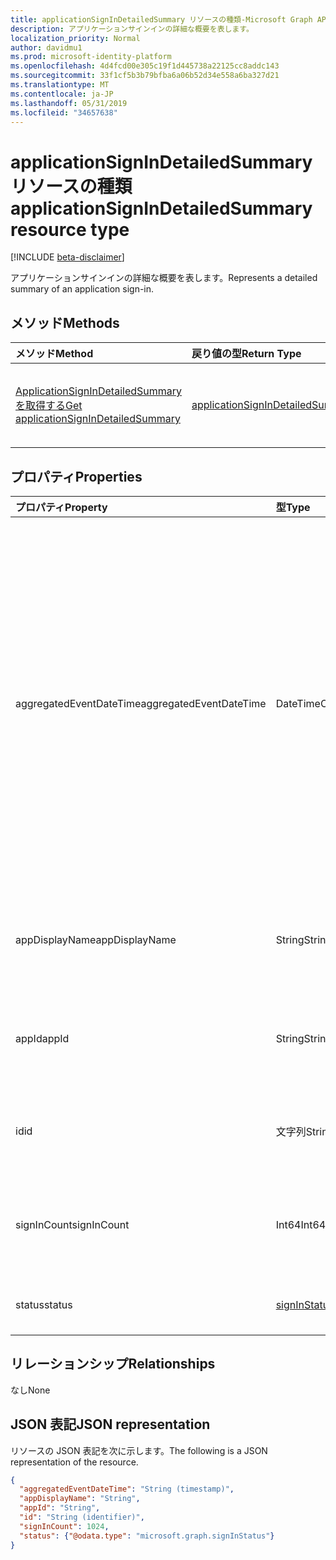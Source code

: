 ```yaml
---
title: applicationSignInDetailedSummary リソースの種類-Microsoft Graph API
description: アプリケーションサインインの詳細な概要を表します。
localization_priority: Normal
author: davidmu1
ms.prod: microsoft-identity-platform
ms.openlocfilehash: 4d4fcd00e305c19f1d445738a22125cc8addc143
ms.sourcegitcommit: 33f1cf5b3b79bfba6a06b52d34e558a6ba327d21
ms.translationtype: MT
ms.contentlocale: ja-JP
ms.lasthandoff: 05/31/2019
ms.locfileid: "34657638"
---
```

# <a name="applicationsignindetailedsummary-resource-type"></a><span data-ttu-id="dfdd6-103">applicationSignInDetailedSummary リソースの種類</span><span class="sxs-lookup"><span data-stu-id="dfdd6-103">applicationSignInDetailedSummary resource type</span></span>

[!INCLUDE [beta-disclaimer](../../includes/beta-disclaimer.md)]

<span data-ttu-id="dfdd6-104">アプリケーションサインインの詳細な概要を表します。</span><span class="sxs-lookup"><span data-stu-id="dfdd6-104">Represents a detailed summary of an application sign-in.</span></span>

## <a name="methods"></a><span data-ttu-id="dfdd6-105">メソッド</span><span class="sxs-lookup"><span data-stu-id="dfdd6-105">Methods</span></span>

| <span data-ttu-id="dfdd6-106">メソッド</span><span class="sxs-lookup"><span data-stu-id="dfdd6-106">Method</span></span>       | <span data-ttu-id="dfdd6-107">戻り値の型</span><span class="sxs-lookup"><span data-stu-id="dfdd6-107">Return Type</span></span> | <span data-ttu-id="dfdd6-108">説明</span><span class="sxs-lookup"><span data-stu-id="dfdd6-108">Description</span></span> |
|:-------------|:------------|:------------|
| [<span data-ttu-id="dfdd6-109">ApplicationSignInDetailedSummary を取得する</span><span class="sxs-lookup"><span data-stu-id="dfdd6-109">Get applicationSignInDetailedSummary</span></span>](../api/applicationsignindetailedsummary-get.md) | [<span data-ttu-id="dfdd6-110">applicationSignInDetailedSummary</span><span class="sxs-lookup"><span data-stu-id="dfdd6-110">applicationSignInDetailedSummary</span></span>](applicationsignindetailedsummary.md) | <span data-ttu-id="dfdd6-111">**ApplicationSignInDetailedSummary**オブジェクトのプロパティとリレーションシップを読み取ります。</span><span class="sxs-lookup"><span data-stu-id="dfdd6-111">Read the properties and relationships of an **applicationSignInDetailedSummary** object.</span></span> |

## <a name="properties"></a><span data-ttu-id="dfdd6-112">プロパティ</span><span class="sxs-lookup"><span data-stu-id="dfdd6-112">Properties</span></span>
| <span data-ttu-id="dfdd6-113">プロパティ</span><span class="sxs-lookup"><span data-stu-id="dfdd6-113">Property</span></span>     | <span data-ttu-id="dfdd6-114">型</span><span class="sxs-lookup"><span data-stu-id="dfdd6-114">Type</span></span>        | <span data-ttu-id="dfdd6-115">説明</span><span class="sxs-lookup"><span data-stu-id="dfdd6-115">Description</span></span> |
|:-------------|:------------|:------------|
|<span data-ttu-id="dfdd6-116">aggregatedEventDateTime</span><span class="sxs-lookup"><span data-stu-id="dfdd6-116">aggregatedEventDateTime</span></span>|<span data-ttu-id="dfdd6-117">DateTimeOffset</span><span class="sxs-lookup"><span data-stu-id="dfdd6-117">DateTimeOffset</span></span>|<span data-ttu-id="dfdd6-118">Timestamp 型は、ISO 8601 形式を使用して日付と時刻の情報を表します。これは常に UTC 時間です。</span><span class="sxs-lookup"><span data-stu-id="dfdd6-118">The Timestamp type represents date and time information using ISO 8601 format and is always in UTC time.</span></span> <span data-ttu-id="dfdd6-119">たとえば、2014 年 1 月 1 日午前 0 時 (UTC) は、次のようになります。`'2014-01-01T00:00:00Z'`</span><span class="sxs-lookup"><span data-stu-id="dfdd6-119">For example, midnight UTC on Jan 1, 2014 would look like this: `'2014-01-01T00:00:00Z'`.</span></span>|
|<span data-ttu-id="dfdd6-120">appDisplayName</span><span class="sxs-lookup"><span data-stu-id="dfdd6-120">appDisplayName</span></span>|<span data-ttu-id="dfdd6-121">String</span><span class="sxs-lookup"><span data-stu-id="dfdd6-121">String</span></span>|<span data-ttu-id="dfdd6-122">ユーザーがサインインしたアプリケーションの名前。</span><span class="sxs-lookup"><span data-stu-id="dfdd6-122">Name of the application that the user signed in to.</span></span>|
|<span data-ttu-id="dfdd6-123">appId</span><span class="sxs-lookup"><span data-stu-id="dfdd6-123">appId</span></span>|<span data-ttu-id="dfdd6-124">String</span><span class="sxs-lookup"><span data-stu-id="dfdd6-124">String</span></span>|<span data-ttu-id="dfdd6-125">ユーザーがサインインしたアプリケーションの ID。</span><span class="sxs-lookup"><span data-stu-id="dfdd6-125">ID of the application that the user signed in to.</span></span>|
|<span data-ttu-id="dfdd6-126">id</span><span class="sxs-lookup"><span data-stu-id="dfdd6-126">id</span></span>|<span data-ttu-id="dfdd6-127">文字列</span><span class="sxs-lookup"><span data-stu-id="dfdd6-127">String</span></span>| <span data-ttu-id="dfdd6-128">サインインアクティビティを表す一意の ID。</span><span class="sxs-lookup"><span data-stu-id="dfdd6-128">A unique ID representing the sign-in activity.</span></span>|
|<span data-ttu-id="dfdd6-129">signInCount</span><span class="sxs-lookup"><span data-stu-id="dfdd6-129">signInCount</span></span>|<span data-ttu-id="dfdd6-130">Int64</span><span class="sxs-lookup"><span data-stu-id="dfdd6-130">Int64</span></span>|<span data-ttu-id="dfdd6-131">アプリケーションによって作成されたサインインの数。</span><span class="sxs-lookup"><span data-stu-id="dfdd6-131">Count of sign-ins made by the application.</span></span>|
|<span data-ttu-id="dfdd6-132">status</span><span class="sxs-lookup"><span data-stu-id="dfdd6-132">status</span></span>|[<span data-ttu-id="dfdd6-133">signInStatus</span><span class="sxs-lookup"><span data-stu-id="dfdd6-133">signInStatus</span></span>](signinstatus.md)|<span data-ttu-id="dfdd6-134">サインイン状態の詳細。</span><span class="sxs-lookup"><span data-stu-id="dfdd6-134">Details of the sign-in status.</span></span>|

## <a name="relationships"></a><span data-ttu-id="dfdd6-135">リレーションシップ</span><span class="sxs-lookup"><span data-stu-id="dfdd6-135">Relationships</span></span>
<span data-ttu-id="dfdd6-136">なし</span><span class="sxs-lookup"><span data-stu-id="dfdd6-136">None</span></span>


## <a name="json-representation"></a><span data-ttu-id="dfdd6-137">JSON 表記</span><span class="sxs-lookup"><span data-stu-id="dfdd6-137">JSON representation</span></span>

<span data-ttu-id="dfdd6-138">リソースの JSON 表記を次に示します。</span><span class="sxs-lookup"><span data-stu-id="dfdd6-138">The following is a JSON representation of the resource.</span></span>

<!-- {
  "blockType": "resource",
  "optionalProperties": [

  ],
  "@odata.type": "microsoft.graph.applicationSignInDetailedSummary"
}-->

```json
{
  "aggregatedEventDateTime": "String (timestamp)",
  "appDisplayName": "String",
  "appId": "String",
  "id": "String (identifier)",
  "signInCount": 1024,
  "status": {"@odata.type": "microsoft.graph.signInStatus"}
}

```

<!-- uuid: 8fcb5dbc-d5aa-4681-8e31-b001d5168d79
2015-10-25 14:57:30 UTC -->
<!-- {
  "type": "#page.annotation",
  "description": "applicationSignInDetailedSummary resource",
  "keywords": "",
  "section": "documentation",
  "tocPath": ""
}-->
